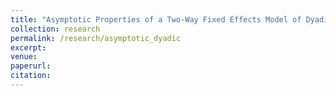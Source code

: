 ```yaml
---
title: "Asymptotic Properties of a Two-Way Fixed Effects Model of Dyadic Interactions Using U-statistics" 
collection: research
permalink: /research/asymptotic_dyadic
excerpt: 
venue: 
paperurl: 
citation: 
---
```

